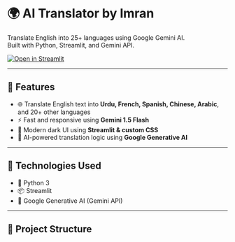 # 🌍 AI Translator by Imran

Translate English into 25+ languages using Google Gemini AI.  
Built with Python, Streamlit, and Gemini API.

[![Open in Streamlit](https://static.streamlit.io/badges/streamlit_badge_black_white.svg)](https://ai-translator-6ykbzvzy9dgzt3f3mwxwfr.streamlit.app/)

---

## 📌 Features

- 🌐 Translate English text into **Urdu, French, Spanish, Chinese, Arabic**, and 20+ other languages  
- ⚡ Fast and responsive using **Gemini 1.5 Flash**  
- 🎨 Modern dark UI using **Streamlit & custom CSS**  
- 🧠 AI-powered translation logic using **Google Generative AI**

---

## 🚀 Technologies Used

- 🐍 Python 3  
- 📦 Streamlit  
- 🤖 Google Generative AI (Gemini API)

---

## 📂 Project Structure

